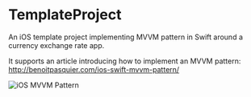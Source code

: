 # TemplateProject
An iOS template project implementing MVVM pattern in Swift around a currency exchange rate app.

It supports an article introducing how to implement an MVVM pattern: http://benoitpasquier.com/ios-swift-mvvm-pattern/

![iOS MVVM Pattern](http://benoitpasquier.com/images/2018/01/ios-swift-mvvm-pattern-sample.png)
